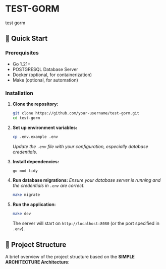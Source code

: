 # TEST-GORM

test gorm

## 🚀 Quick Start

### Prerequisites

- Go 1.21+
- POSTGRESQL Database Server
- Docker (optional, for containerization)
- Make (optional, for automation)

### Installation

1.  **Clone the repository:**
    ```bash
    git clone https://github.com/your-username/test-gorm.git
    cd test-gorm
    ```

2.  **Set up environment variables:**
    ```bash
    cp .env.example .env
    ```
    *Update the `.env` file with your configuration, especially database credentials.*

3.  **Install dependencies:**
    ```bash
    go mod tidy
    ```

4.  **Run database migrations:**
    *Ensure your database server is running and the credentials in `.env` are correct.*
    ```bash
    make migrate
    ```

5.  **Run the application:**
    ```bash
    make dev
    ```
    The server will start on `http://localhost:8080` (or the port specified in `.env`).

## 📁 Project Structure

A brief overview of the project structure based on the **SIMPLE ARCHITECTURE Architecture**:
